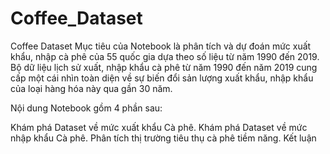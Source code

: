 # Coffee_Dataset
Coffee Dataset
Mục tiêu của Notebook là phân tích và dự đoán mức xuất khẩu, nhập cà phê của 55 quốc gia dựa theo số liệu từ năm 1990 đến 2019. Bộ dữ liệu lịch sử xuất, nhập khẩu cà phê từ năm 1990 đến năm 2019 cung cấp một cái nhìn toàn diện về sự biến đổi sản lượng xuất khẩu, nhập khẩu của loại hàng hóa này qua gần 30 năm.

Nội dung Notebook gồm 4 phần sau:

Khám phá Dataset về mức xuất khẩu Cà phê.
Khám phá Dataset về mức nhập khẩu Cà phê.
Phân tích thị trường tiêu thụ cà phê tiềm năng.
Kết luận
